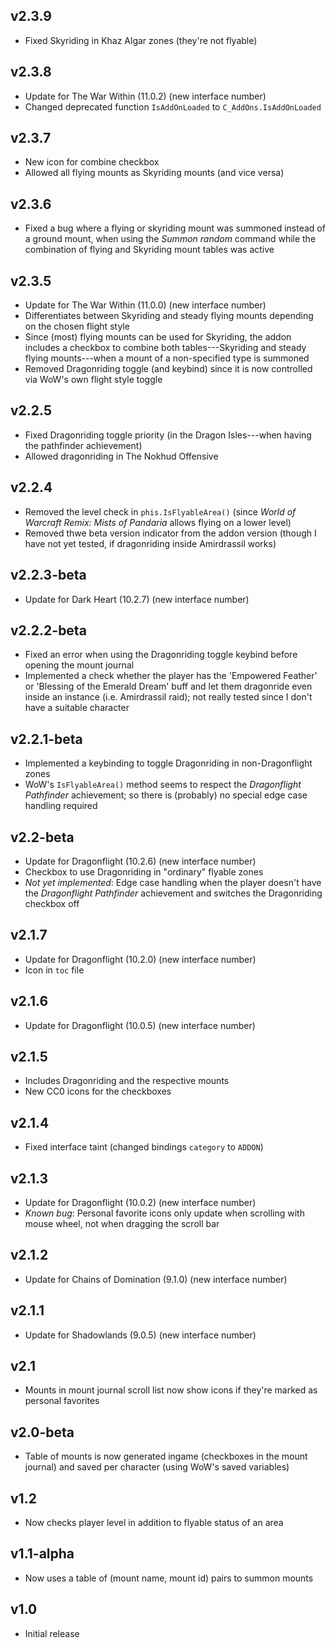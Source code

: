 ## v2.3.9
- Fixed Skyriding in Khaz Algar zones (they're not flyable)

## v2.3.8
- Update for The War Within (11.0.2) (new interface number)
- Changed deprecated function `IsAddOnLoaded` to `C_AddOns.IsAddOnLoaded`

## v2.3.7
- New icon for combine checkbox
- Allowed all flying mounts as Skyriding mounts (and vice versa)

## v2.3.6
- Fixed a bug where a flying or skyriding mount was summoned instead of a ground mount, when using the *Summon random* command while the combination of flying and Skyriding mount tables was active

## v2.3.5
- Update for The War Within (11.0.0) (new interface number)
- Differentiates between Skyriding and steady flying mounts depending on the chosen flight style
- Since (most) flying mounts can be used for Skyriding, the addon includes a checkbox to combine both tables---Skyriding and steady flying mounts---when a mount of a non-specified type is summoned
- Removed Dragonriding toggle (and keybind) since it is now controlled via WoW's own flight style toggle

## v2.2.5
- Fixed Dragonriding toggle priority (in the Dragon Isles---when having the pathfinder achievement)
- Allowed dragonriding in The Nokhud Offensive

## v2.2.4
- Removed the level check in `phis.IsFlyableArea()` (since *World of Warcraft Remix: Mists of Pandaria* allows flying on a lower level)
- Removed thwe beta version indicator from the addon version (though I have not yet tested, if dragonriding inside Amirdrassil works)

## v2.2.3-beta
- Update for Dark Heart (10.2.7) (new interface number)

## v2.2.2-beta
- Fixed an error when using the Dragonriding toggle keybind before opening the mount journal
- Implemented a check whether the player has the 'Empowered Feather' or 'Blessing of the Emerald Dream' buff and let them dragonride even inside an instance (i.e. Amirdrassil raid); not really tested since I don't have a suitable character

## v2.2.1-beta
- Implemented a keybinding to toggle Dragonriding in non-Dragonflight zones
- WoW's `IsFlyableArea()` method seems to respect the *Dragonflight Pathfinder* achievement; so there is (probably) no special edge case handling required

## v2.2-beta
- Update for Dragonflight (10.2.6) (new interface number)
- Checkbox to use Dragonriding in "ordinary" flyable zones
- *Not yet implemented*: Edge case handling when the player doesn't have the *Dragonflight Pathfinder* achievement and switches the Dragonriding checkbox off

## v2.1.7
- Update for Dragonflight (10.2.0) (new interface number)
- Icon in `toc` file

## v2.1.6
- Update for Dragonflight (10.0.5) (new interface number)

## v2.1.5
- Includes Dragonriding and the respective mounts
- New CC0 icons for the checkboxes

## v2.1.4
- Fixed interface taint (changed bindings `category` to `ADDON`)

## v2.1.3
- Update for Dragonflight (10.0.2) (new interface number)
- *Known bug*: Personal favorite icons only update when scrolling with mouse wheel, not when dragging the scroll bar

## v2.1.2
- Update for Chains of Domination (9.1.0) (new interface number)

## v2.1.1
- Update for Shadowlands (9.0.5) (new interface number)

## v2.1
- Mounts in mount journal scroll list now show icons if they're marked as personal favorites

## v2.0-beta
- Table of mounts is now generated ingame (checkboxes in the mount journal) and saved per character (using WoW's saved variables)

## v1.2
- Now checks player level in addition to flyable status of an area

## v1.1-alpha
- Now uses a table of (mount name, mount id) pairs to summon mounts

## v1.0
- Initial release
